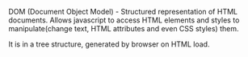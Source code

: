 DOM (Document Object Model) - Structured representation of HTML documents. Allows javascript to access HTML elements and styles to manipulate(change text, HTML attributes and even CSS styles) them.

It is in a tree structure, generated by browser on HTML load.